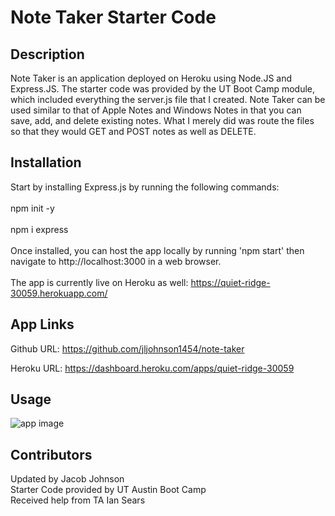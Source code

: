 # Note Taker Starter Code

## Description
Note Taker is an application deployed on Heroku using Node.JS and Express.JS. The starter code was provided by the UT Boot Camp module, which included everything the server.js file that I created.
Note Taker can be used similar to that of Apple Notes and Windows Notes in that you can save, add, and delete existing notes. What I merely did was route the files so that they would GET and POST notes as well as DELETE.

## Installation

Start by installing Express.js by running the following commands:
</br>
</br>
npm init -y
</br>
</br>
npm i express
</br>
</br>
Once installed, you can host the app locally by running 'npm start'  then navigate to http://localhost:3000 in a web browser.
</br>
</br>
The app is currently live on Heroku as well: https://quiet-ridge-30059.herokuapp.com/



## App Links

Github URL: https://github.com/jljohnson1454/note-taker

Heroku URL: https://dashboard.heroku.com/apps/quiet-ridge-30059

## Usage

![app image](/assets/images/passingtests.jpg)

## Contributors
Updated by Jacob Johnson
</br>
Starter Code provided by UT Austin Boot Camp
</br>
Received help from TA Ian Sears